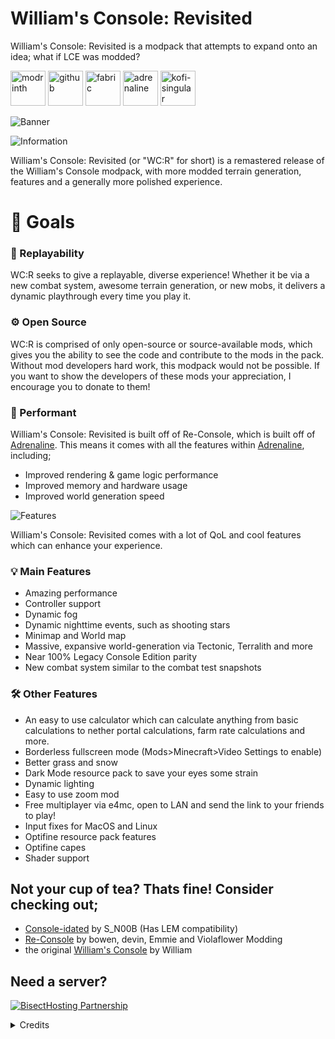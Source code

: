 # William's Console: Revisited
William's Console: Revisited is a modpack that attempts to expand onto an idea; what if LCE was modded?

[<img alt="modrinth" height="56" src="https://cdn.jsdelivr.net/npm/@intergrav/devins-badges@3/assets/cozy/available/modrinth_vector.svg">](https://modrinth.com/modpack/williams-console-revisited)
[<img alt="github" height="56" src="https://cdn.jsdelivr.net/npm/@intergrav/devins-badges@3/assets/cozy/available/github_vector.svg">](https://github.com/Legacy-Union/Re-Console/releases) [<img alt="fabric" height="56" src="https://cdn.jsdelivr.net/npm/@intergrav/devins-badges@3/assets/cozy/supported/fabric_vector.svg">](https://fabricmc.net/) [<img alt="adrenaline" height="56" src="https://cdn.jsdelivr.net/npm/@intergrav/devins-badges@3/assets/cozy/built-with/adrenaline_vector.svg">](https://modrinth.com/modpack/adrenaline) [<img alt="kofi-singular" height="56" src="https://cdn.jsdelivr.net/npm/@intergrav/devins-badges@3/assets/cozy/donate/kofi-singular_vector.svg">](https://ko-fi.com/omoso)

![Banner](https://cdn.modrinth.com/data/w4UMynmM/images/bf221ddbec5ab3eaa6bb5786afe466b6172a40f6.png)





![Information](https://cdn.modrinth.com/data/cached_images/e25570e1d156c711baad158a5565061b157a94e9.webp)



William's Console: Revisited (or "WC:R" for short) is a remastered release of the William's Console modpack, with more modded terrain generation, features and a generally more polished experience.

# 🎯 Goals

### 🎯 Replayability
WC:R seeks to give a replayable, diverse experience! Whether it be via a new combat system, awesome terrain generation, or new mobs, it delivers a dynamic playthrough every time you play it.

### ⚙️ Open Source
WC:R is comprised of only open-source or source-available mods, which gives you the ability to see the code and contribute to the mods in the pack. Without mod developers hard work, this modpack would not be possible. If you want to show the developers of these mods your appreciation, I encourage you to donate to them!

### 🚀 Performant
William's Console: Revisited is built off of Re-Console, which is built off of [Adrenaline](https://modrinth.com/modpack/adrenaline).
This means it comes with all the features within [Adrenaline](https://modrinth.com/modpack/adrenaline), including;
- Improved rendering & game logic performance
- Improved memory and hardware usage
- Improved world generation speed




![Features](https://cdn.modrinth.com/data/cached_images/97029679acef552aaa93810310bee9e0f287dc5d.webp)

William's Console: Revisited comes with a lot of QoL and cool features which can enhance your experience.

### 💡 Main Features
- Amazing performance
- Controller support
- Dynamic fog
- Dynamic nighttime events, such as shooting stars
- Minimap and World map
- Massive, expansive world-generation via Tectonic, Terralith and more
- Near 100% Legacy Console Edition parity
- New combat system similar to the combat test snapshots

### 🛠️ Other Features
- An easy to use calculator which can calculate anything from basic calculations to nether portal calculations, farm rate calculations and more.
- Borderless fullscreen mode (Mods>Minecraft>Video Settings to enable)
- Better grass and snow
- Dark Mode resource pack to save your eyes some strain
- Dynamic lighting
- Easy to use zoom mod
- Free multiplayer via e4mc, open to LAN and send the link to your friends to play!
- Input fixes for MacOS and Linux
- Optifine resource pack features
- Optifine capes
- Shader support



## Not your cup of tea? Thats fine! Consider checking out;
- [Console-idated](https://modrinth.com/modpack/console-idated) by S_N00B (Has LEM compatibility)
- [Re-Console](https://modrinth.com/modpack/legacy-minecraft) by bowen, devin, Emmie and Violaflower Modding
- the original [William's Console](https://modrinth.com/modpack/williams-console) by William

## Need a server?
[![BisectHosting Partnership](https://cdn.modrinth.com/data/cached_images/3d811a958c28645cf1007ccc3d90cb282921bf7f.webp)](https://bh.naomieow.xyz/raamviot50)

<details>
<summary>Credits</summary>



## Special Thanks
- devin, for making the [Adrenaline](https://modrinth.com/modpack/adrenaline) modpack
- bowen, for making the [Re-Console](https://modrinth.com/modpack/legacy-minecraft) modpack, which led to the original version of William's Console, and what this modpack forked from


## Developers
- bowen, Maintainer
- William, Author, Maintainer

**Want to keep up with Development? Join the [ViolaFlower Discord](https://discord.gg/kprFeAn7Gq) for sneak peeks and updates on development!**


William's Console: Revisited is under the GNU General Public License version 3 (or later) license, [please refer to the license for more details.](https://www.gnu.org/licenses/gpl-3.0.html)
